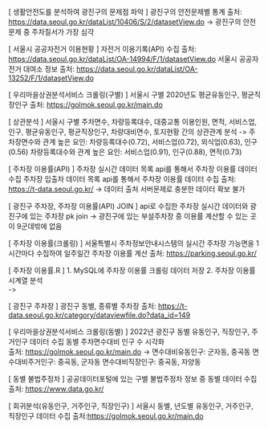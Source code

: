 [ 생활안전도를 분석하여 광진구의 문제점 파악 ] 
	광진구의 안전문제별 통계
	출처: https://data.seoul.go.kr/dataList/10406/S/2/datasetView.do
	-> 광진구의 안전문제 중 주차질서가 가장 심각

[ 서울시 공공자전거 이용현황 ]
	자전거 이용기록(API) 수집
	출처: https://data.seoul.go.kr/dataList/OA-14994/F/1/datasetView.do
	서울시 공공자전거 대여소 정보
	출처: https://data.seoul.go.kr/dataList/OA-13252/F/1/datasetView.do

[ 우리마을상권분석서비스 크롤링(구별) ]
	서울시 구별 2020년도 평균유동인구, 평균직장인구
	출처: https://golmok.seoul.go.kr/main.do

[ 상관분석 ]
	서울시 구별 주차면수, 차량등록대수, 대중교통 이용인원, 면적, 서비스업, 인구, 평균유동인구, 평균직장인구, 차량대비면수, 토지현황 간의 상관관계 분석
	-> 주차장면수와 관계 높은 요인: 차량등록대수(0.72), 서비스업(0.72), 외식업(0.63), 인구(0.56)
		차량등록대수와 관계 높은 요인: 서비스업(0.91), 인구(0.88), 면적(0.73)

[ 주차장 이용률(API) ]
	주차장 실시간 데이터 목록 api를 통해서 주차장 이용률 데이터 수집
	주차장 입출차 데이터 목록 api를 통해서 주차장 이용률 데이터 수집
	출처: https://t-data.seoul.go.kr/
	-> 데이터 출처 서버문제로 충분한 데이터 확보 불가

[ 광진구 주차장, 주차장 이용률(API) JOIN ]
	api로 수집한 주차장 실시간 데이터와 광진구에 있는 주차장 pk join
	-> 광진구에 있는 부설주차장 중 이용률 계산할 수 있는 곳이 9군데밖에 없음

[ 주차장 이용률(크롤링) ]
	서울특별시 주차정보안내시스템의 실시간 주차장 가능면을 1시간마다 수집하여 일주일간 주차장 이용률 계산
	출처: https://parking.seoul.go.kr/

[ 주차장 이용률.R ]
	1. MySQL에 주차장 이용률 크롤링 데이터 저장
	2. 주차장 이용률 시계열 분석  
	-> 

[ 광진구 주차장 ]
	광진구 동별, 종류별 주차장
	출처: https://t-data.seoul.go.kr/category/dataviewfile.do?data_id=149

[ 우리마을상권분석서비스 크롤링(동별) ]
	2022년 광진구 동별 유동인구, 직장인구, 주거인구 데이터 수집
	동별 주차면수대비 인구 수 시각화	
	출처: https://golmok.seoul.go.kr/main.do
	-> 면수대비유동인구: 군자동, 중곡동
		면수대비주거인구: 중곡동, 군자동
		면수대비직장인구: 중곡동, 자양동

[ 동별 불법주정차 ]
	공공데이터포털에 있는 구별 불법주정차 정보 중 동별 데이터 수집
	출처: https://www.data.go.kr/

[ 회귀분석(유동인구, 거주인구, 직장인구) ]
	서울시 동별, 년도별 유동인구, 거주인구, 직장인구 데이터 수집
	출처:https://golmok.seoul.go.kr/main.do